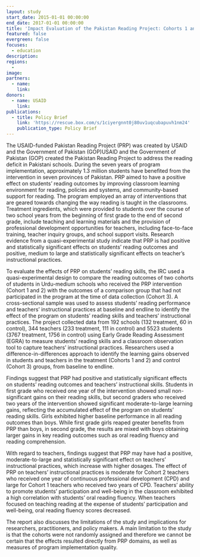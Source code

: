 ```yaml
---
layout: study
start_date: 2015-01-01 00:00:00
end_date: 2017-01-01 00:00:00
title: 'Impact Evaluation of the Pakistan Reading Project: Cohorts 1 and 2'
featured: false
evergreen: false
focuses:
  - education
description:
regions:
  -
image:
partners:
  - name:
    link:
donors:
  - name: USAID
    link:
publications:
  - title: Policy Brief
    link: 'https://rescue.box.com/s/1ciyergnnt0j80uv1uqcubapuvh1nm24'
    publication_type: Policy Brief
---
```


The USAID-funded Pakistan Reading Project (PRP) was created by USAID and the Government of Pakistan (GOP)USAID and the Government of Pakistan (GOP) created the Pakistan Reading Project to address the reading deficit in Pakistani schools. During the seven years of program implementation, approximately 1.3 million students have benefited from the intervention in seven provinces of Pakistan. PRP aimed to have a positive effect on students’ reading outcomes by improving classroom learning environment for reading, policies and systems, and community-based support for reading. The program employed an array of interventions that are geared towards changing the way reading is taught in the classrooms. Treatment ingredients, which were provided to students over the course of two school years from the beginning of first grade to the end of second grade, include teaching and learning materials and the provision of professional development opportunities for teachers, including face-to-face training, teacher inquiry groups, and school support visits. Research evidence from a quasi-experimental study indicate that PRP is had positive and statistically significant effects on students’ reading outcomes and positive, medium to large and statistically significant effects on teacher’s instructional practices.&nbsp;

To evaluate the effects of PRP on students’ reading skills, the IRC used a quasi-experimental design to compare the reading outcomes of two cohorts of students in Urdu-medium schools who received the PRP intervention (Cohort 1 and 2) with the outcomes of a comparison group that had not participated in the program at the time of data collection (Cohort 3). A cross-sectional sample was used to assess students’ reading performance and teachers’ instructional practices at baseline and endline to identify the effect of the program on students’ reading skills and teachers’ instructional practices. The project collected data from 192 schools (132 treatment, 60 in control), 344 teachers (233 treatment, 111 in control) and 5523 students (3767 treatment, 1756 in control) using Early Grade Reading Assessment (EGRA) to measure students’ reading skills and a classroom observation tool to capture teachers’ instructional practices. Researchers used a difference-in-differences approach to identify the learning gains observed in students and teachers in the treatment (Cohorts 1 and 2) and control (Cohort 3) groups, from baseline to endline.&nbsp;

Findings suggest that PRP had positive and statistically significant effects on students’ reading outcomes and teachers’ instructional skills. Students in first grade who received one year of the intervention showed small non-significant gains on their reading skills, but second graders who received two years of the intervention showed significant moderate-to-large learning gains, reflecting the accumulated effect of the program on students’ reading skills. Girls exhibited higher baseline performance in all reading outcomes than boys. While first grade girls reaped greater benefits from PRP than boys, in second grade, the results are mixed with boys obtaining larger gains in key reading outcomes such as oral reading fluency and reading comprehension.&nbsp;

With regard to teachers, findings suggest that PRP may have had a positive, moderate-to-large and statistically significant effect on teachers’ instructional practices, which increase with higher dosages. The effect of PRP on teachers’ instructional practices is moderate for Cohort 2 teachers who received one year of continuous professional development (CPD) and large for Cohort 1 teachers who received two years of CPD. Teachers’ ability to promote students’ participation and well-being in the classroom exhibited a high correlation with students’ oral reading fluency. When teachers focused on teaching reading at the expense of students’ participation and well-being, oral reading fluency scores decreased.&nbsp;

The report also discusses the limitations of the study and implications for researchers, practitioners, and policy makers. A main limitation to the study is that the cohorts were not randomly assigned and therefore we cannot be certain that the effects resulted directly from PRP domains, as well as measures of program implementation quality.